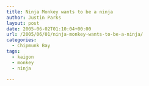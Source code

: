 ```yaml
---
title: Ninja Monkey wants to be a ninja
author: Justin Parks
layout: post
date: 2005-06-02T01:10:04+00:00
url: /2005/06/01/ninja-monkey-wants-to-be-a-ninja/
categories:
  - Chipmunk Bay
tags:
  - kaigon
  - monkey
  - ninja

---
```

